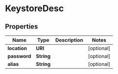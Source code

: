 

# KeystoreDesc


## Properties

| Name | Type | Description | Notes |
|------------ | ------------- | ------------- | -------------|
|**location** | **URI** |  |  [optional] |
|**password** | **String** |  |  [optional] |
|**alias** | **String** |  |  [optional] |



